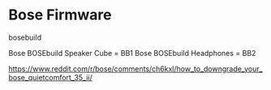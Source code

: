 # Bose Firmware

bosebuild

Bose BOSEbuild Speaker Cube = BB1
Bose BOSEbuild Headphones = BB2

https://www.reddit.com/r/bose/comments/ch6kxl/how_to_downgrade_your_bose_quietcomfort_35_ii/
